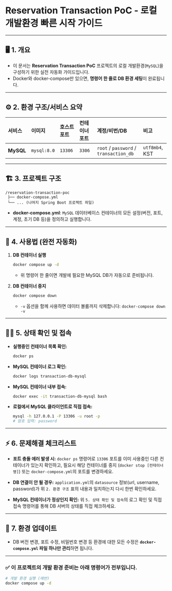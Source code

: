 # Reservation Transaction PoC - 로컬 개발환경 빠른 시작 가이드

---

## 🖥️ 1. 개요

* 이 문서는 **Reservation Transaction PoC** 프로젝트의 로컬 개발환경(`MySQL`)을 구성하기 위한 실전 자동화 가이드입니다.
* Docker와 docker-compose만 있으면, **명령어 한 줄로 DB 환경 세팅**이 완료됩니다.

---

## ⚙️ 2. 환경 구조/서비스 요약

| 서비스 | 이미지 | 호스트 포트 | 컨테이너 포트 | 계정/비번/DB | 비고 |
| :--- | :--- | :--- | :--- | :--- | :--- |
| **MySQL** | `mysql:8.0` | `13306` | `3306` | `root` / `password` / `transaction_db` | `utf8mb4`, KST |

---

## 🏗️ 3. 프로젝트 구조

```
/reservation-transaction-poc
 ├── docker-compose.yml
 └── ... (나머지 Spring Boot 프로젝트 파일)
```

* **docker-compose.yml**:
  `MySQL` 데이터베이스 컨테이너의 모든 설정(버전, 포트, 계정, 초기 DB 등)을 정의하고 실행합니다.

---

## 🚀 4. 사용법 (완전 자동화)

1.  **DB 컨테이너 실행**

    ```sh
    docker compose up -d
    ```

    * 위 명령어 한 줄이면 개발에 필요한 MySQL DB가 자동으로 준비됩니다.

2.  **DB 컨테이너 중지**

    ```sh
    docker compose down
    ```
    * `-v` 옵션을 함께 사용하면 데이터 볼륨까지 삭제합니다: `docker-compose down -v`

---

## 🧑‍💻 5. 상태 확인 및 접속

* **실행중인 컨테이너 목록 확인:**
    ```sh
    docker ps
    ```

* **MySQL 컨테이너 로그 확인:**
    ```sh
    docker logs transaction-db-mysql
    ```

* **MySQL 컨테이너 내부 접속:**
    ```sh
    docker exec -it transaction-db-mysql bash
    ```

* **로컬에서 MySQL 클라이언트로 직접 접속:**
    ```sh
    mysql -h 127.0.0.1 -P 13306 -u root -p
    # 암호 입력: password
    ```

---

## ⚡ 6. 문제해결 체크리스트

* **포트 충돌 에러 발생 시:**
  `docker ps` 명령어로 `13306` 포트를 이미 사용중인 다른 컨테이너가 있는지 확인하고, 필요시 해당 컨테이너를 중지 (`docker stop [컨테이너명]`) 또는 `docker-compose.yml`의 포트를 변경하세요.

* **DB 연결이 안 될 경우:**
  `application.yml`의 `datasource` 정보(url, username, password)가 위 `2. 환경 구조` 표의 내용과 일치하는지 다시 한번 확인하세요.

* **MySQL 컨테이너가 정상인지 확인:**
  위 `5. 상태 확인 및 접속`의 로그 확인 및 직접 접속 명령어를 통해 DB 서버의 상태를 직접 체크하세요.

---

## 📝 7. 환경 업데이트

* DB 버전 변경, 포트 수정, 비밀번호 변경 등 환경에 대한 모든 수정은 **`docker-compose.yml` 파일 하나만 관리**하면 됩니다.

---

### ✅ 이 프로젝트의 개발 환경 준비는 아래 명령어가 전부입니다.

```sh
# 개발 환경 실행 (매번)
docker compose up -d
```